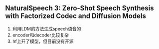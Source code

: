 ## NaturalSpeech 3: Zero-Shot Speech Synthesis with Factorized Codec and Diffusion Models
1. 利用LDM的方法生成speech语音的
2. encoder和decoder比较复杂
3. hf上开了模型，但目前没有开源